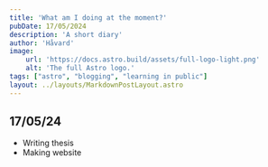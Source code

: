```yaml
---
title: 'What am I doing at the moment?'
pubDate: 17/05/2024
description: 'A short diary'
author: 'Håvard'
image:
    url: 'https://docs.astro.build/assets/full-logo-light.png'
    alt: 'The full Astro logo.'
tags: ["astro", "blogging", "learning in public"]
layout: ../layouts/MarkdownPostLayout.astro
---
```


## 17/05/24
+ Writing thesis
+ Making website

